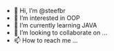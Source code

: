 - 👋 Hi, I’m @steefbr
- 👀 I’m interested in OOP 
- 🌱 I’m currently learning JAVA 
- 💞️ I’m looking to collaborate on ...
- 📫 How to reach me ...

<!---
steefbr/steefbr is a ✨ special ✨ repository because its `README.md` (this file) appears on your GitHub profile.
You can click the Preview link to take a look at your changes.
--->

